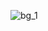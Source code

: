 ![bg_1](https://github.com/debasish-07/Online-pharmacy-website/assets/149804152/b11e48e0-3056-4d3f-8bbe-abaefcf3925e)
